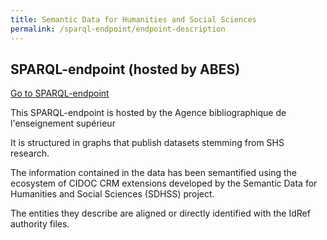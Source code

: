 ```yaml
---
title: Semantic Data for Humanities and Social Sciences
permalink: /sparql-endpoint/endpoint-description
---
```



## SPARQL-endpoint (hosted by ABES)

[Go to SPARQL-endpoint](https://dataforhumanities.abes.fr/sparql)




This SPARQL-endpoint is hosted by the Agence bibliographique de l'enseignement supérieur

It is structured in graphs that publish datasets stemming from SHS research.

The information contained in the data has been semantified using the ecosystem of CIDOC CRM extensions developed by the Semantic Data for Humanities and Social Sciences (SDHSS) project.

The entities they describe are aligned or directly identified with the IdRef authority files.
